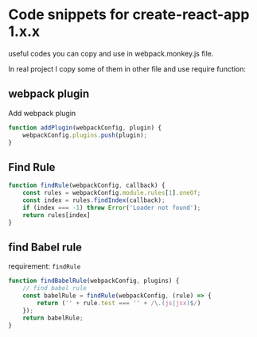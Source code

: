 # Code snippets for create-react-app 1.x.x
useful codes you can copy and use in webpack.monkey.js file.

In real project I copy some of them in other file and use require function:

## webpack plugin

Add webpack plugin
```js
function addPlugin(webpackConfig, plugin) {
    webpackConfig.plugins.push(plugin);
}
```
## Find Rule

```js
function findRule(webpackConfig, callback) {
    const rules = webpackConfig.module.rules[1].oneOf;
    const index = rules.findIndex(callback);
    if (index === -1) throw Error('Loader not found');
    return rules[index]
}
```

## find Babel rule
requirement: `findRule`
```js
function findBabelRule(webpackConfig, plugins) {
    // find babel rule
    const babelRule = findRule(webpackConfig, (rule) => {
        return ('' + rule.test === '' + /\.(js|jsx)$/)
    });
    return babelRule;
}
```
